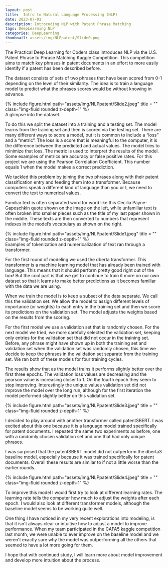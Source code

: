 ```yaml
---
layout: post
title:  Intro to Natural Language Processing (NLP)
date: 2023-07-01
description: Introcuding NLP with Patent Phrase Matching 
tags: DeepLearning NLP
categories: DeepLearning
thumbnail: assets/img/NLPpatent/Slide0.png
---
```


The Practical Deep Learning for Coders class introduces NLP via the U.S. Patent Phrase to Phrase Matching Kaggle Competition. This competition aims to match key phrases in patent documents in an effort to more easily identify if a patent has been described before.

The dataset consists of sets of two phrases that have been scored from 0-1 depending on the level of their similarity. The idea is to train a language model to predict what the phrases scores would be without knowing in advance.


<div class="row">
    <div class="col-sm mt-3 mt-md-0">
        {% include figure.html path="assets/img/NLPpatent/Slide2.jpeg" title = "" class="img-fluid rounded z-depth-1" %}
    </div>
</div>
<div class="caption">
    A glimpse into the dataset.
</div>

To do this we split the dataset into a training and a testing set. The model learns from the training set and then is scored via the testing set. There are many different ways to score a model, but it is common to include a “loss” and a “metric”. The loss is a score that is meaningful to the computer, it is the difference between the predicted and actual values. The model tries to minimize that loss. The metric is used to interpret the results of the model. Some examples of metrics are accuracy or false positive rates. For this project we are using the Pearson Correlation Coefficient. This number equals 1 when the model makes a correct prediction. 

We tackled this problem by joining the two phrases along with their patent classification entry and feeding them into a transformer. Because computers speak a different kind of language than you or I, we need to convert the text to numerical values.

Familiar text is often separated word for word like this Cecilia Payne-Gaposchkin quote shown on the image on the left, while unfamiliar text is often broken into smaller pieces such as the title of my last paper shown in the middle. These texts are then converted to numbers that represent indexes in the model’s vocabulary as shown on the right.

<div class="row">
    <div class="col-sm mt-3 mt-md-0">
        {% include figure.html path="assets/img/NLPpatent/Slide1.jpeg" title = "" class="img-fluid rounded z-depth-1" %}
    </div>
</div>
<div class="caption">
    Examples of tokenization and numericalization of text ran through a transformer.
</div>

For the first round of modeling we used the dberta transformer. This transformer is a machine learning model that has already been trained with language. This means that it should perform pretty good right out of the box! But the cool part is that we get to continue to train it more on our own dataset so that it learns to make better predictions as it becomes familiar with the data we are using.

When we train the model is to keep a subset of the data separate. We call this the validation set. We allow the model to assign different levels of importance (or weights) to each entry in the training set and then we score its predictions on the validation set. The model adjusts the weights based on the results from the scoring.

For the first model we use a validation set that is randomly chosen. For the next model we tried, we more carefully selected the validation set, keeping only entries for the validation set that did not occur in the training set. Before, any phrase might have shown up in both the training set and validation set when the validation set was randomly chosen, this time we decide to keep the phrases in the validation set separate from the training set. We ran both of these models for four training cycles.

The results show that as the model trains it performs slightly better over the first three epochs. The validation loss values are decreasing and the pearson value is increasing closer to 1. On the fourth epoch they seem to stop improving. Interestingly the unique values validation set did not improve the model over the long run, although for the first iteration the model performed slightly better on this validation set.

<div class="row">
    <div class="col-sm mt-3 mt-md-0">
        {% include figure.html path="assets/img/NLPpatent/Slide3.jpeg" title = "" class="img-fluid rounded z-depth-1" %}
    </div>
</div>


 I decided to play around with another transformer called patentSBERT. I was excited about this one because it is a language model trained specifically for patent documents. I repeated the same two experiments as before, one with a randomly chosen validation set and one that had only unique phrases.

I was surprised that the patentSBERT model did not outperform the dberta3 baseline model, especially because it was trained specifically for patent documents. Overall these results are similar to if not a little worse than the earlier rounds.

<div class="row">
    <div class="col-sm mt-3 mt-md-0">
        {% include figure.html path="assets/img/NLPpatent/Slide4.jpeg" title = ""  class="img-fluid rounded z-depth-1" %}
    </div>
</div>

To improve this model I would first try to look at different learning rates. The learning rate tells the computer how much to adjust the weights after each epoch. I would also look at different transformer models, although the baseline model seems to be working quite well.

One thing I have noticed in my very recent explorations into modeling, is that it isn't always clear or intuitive how to adjust a model to improve performance. When my team participated in the CAFA5 kaggle competition last month, we were unable to ever improve on the baseline model and we weren't exactly sure why the model was outperforming all the others that seemed to have a lot more going for them.

I hope that with continued study, I will learn more about model improvement and develop more intuition about the process.


